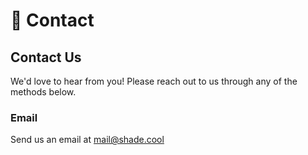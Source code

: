 # 🐥 Contact

## Contact Us

We'd love to hear from you! Please reach out to us through any of the methods below.

### Email

Send us an email at mail@shade.cool


